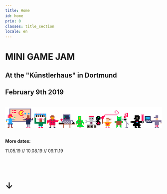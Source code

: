 ```yaml
---
title: Home
id: home
prio: 0
classes: title_section
locale: en
---
```


<div class="flyer">
	<h1>MINI GAME JAM</h1>
	<h2>At the "Künstlerhaus" in Dortmund</h2>
	<h2>February 9th 2019</h2>
	<br>
	<img src="/img/people.png" id="people" alt="Schmuckbild Menschen und Maschinen machen Spiele">
	<br>
	<br>
	<p><b>More dates:</b></p>
    <p>11.05.19 // 10.08.19 // 09.11.19</p>
	<br>
	<br>
	<h1>↓</h1>
</div>
